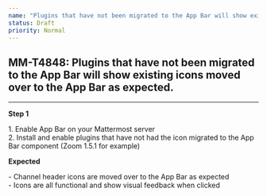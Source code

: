 ```yaml
---
name: "Plugins that have not been migrated to the App Bar will show existing icons moved over to the App Bar as expected."
status: Draft
priority: Normal
---
```


## MM-T4848: Plugins that have not been migrated to the App Bar will show existing icons moved over to the App Bar as expected.

---

**Step 1**

1\. Enable App Bar on your Mattermost server\
2\. Install and enable plugins that have not had the icon migrated to the App Bar component (Zoom 1.5.1 for example)

**Expected**

\- Channel header icons are moved over to the App Bar as expected\
\- Icons are all functional and show visual feedback when clicked
